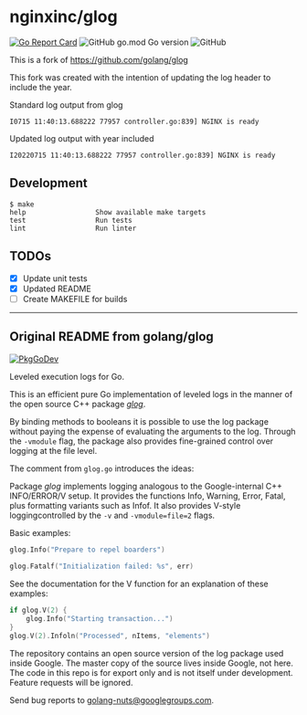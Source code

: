 # nginxinc/glog

[![Go Report Card](https://goreportcard.com/badge/github.com/golang/glog)](https://goreportcard.com/report/github.com/golang/glog)
![GitHub go.mod Go version](https://img.shields.io/github/go-mod/go-version/nginxinc/glog)
![GitHub](https://img.shields.io/github/license/nginxinc/glog)

This is a fork of https://github.com/golang/glog

This fork was created with the intention of updating the log header to include the year.

Standard log output from glog
```
I0715 11:40:13.688222 77957 controller.go:839] NGINX is ready
```

Updated log output with year included
```
I20220715 11:40:13.688222 77957 controller.go:839] NGINX is ready
```

## Development

```
$ make
help                 Show available make targets
test                 Run tests
lint                 Run linter
```

## TODOs

- [x] Update unit tests
- [x] Updated README
- [ ] Create MAKEFILE for builds

---
## Original README from golang/glog

[![PkgGoDev](https://pkg.go.dev/badge/github.com/golang/glog)](https://pkg.go.dev/github.com/golang/glog)

Leveled execution logs for Go.

This is an efficient pure Go implementation of leveled logs in the
manner of the open source C++ package [_glog_](https://github.com/google/glog).

By binding methods to booleans it is possible to use the log package without paying the expense of evaluating the arguments to the log. Through the `-vmodule` flag, the package also provides fine-grained
control over logging at the file level.

The comment from `glog.go` introduces the ideas:

Package _glog_ implements logging analogous to the Google-internal C++ INFO/ERROR/V setup.  It provides the functions Info, Warning, Error, Fatal, plus formatting variants such as Infof. It also provides V-style loggingcontrolled by the `-v` and `-vmodule=file=2` flags.
	
Basic examples:

```go
glog.Info("Prepare to repel boarders")
	
glog.Fatalf("Initialization failed: %s", err)
```
	
See the documentation for the V function for an explanation of these examples:

```go
if glog.V(2) {
	glog.Info("Starting transaction...")
}
glog.V(2).Infoln("Processed", nItems, "elements")
```

The repository contains an open source version of the log package used inside Google. The master copy of the source lives inside Google, not here. The code in this repo is for export only and is not itself under development. Feature requests will be ignored.

Send bug reports to golang-nuts@googlegroups.com.

